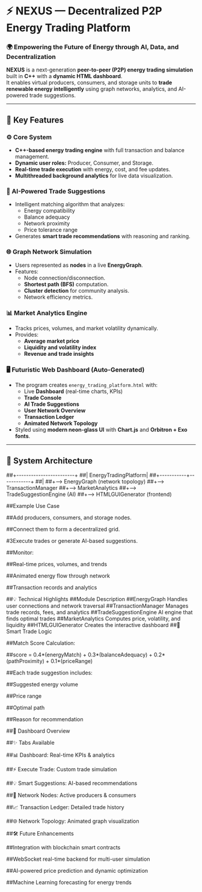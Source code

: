 # ⚡ NEXUS — Decentralized P2P Energy Trading Platform

### 🌍 Empowering the Future of Energy through AI, Data, and Decentralization

**NEXUS** is a next-generation **peer-to-peer (P2P) energy trading simulation** built in **C++** with a **dynamic HTML dashboard**.  
It enables virtual producers, consumers, and storage units to **trade renewable energy intelligently** using graph networks, analytics, and AI-powered trade suggestions.

---

## 🚀 Key Features

### ⚙️ Core System
- **C++-based energy trading engine** with full transaction and balance management.
- **Dynamic user roles:** Producer, Consumer, and Storage.
- **Real-time trade execution** with energy, cost, and fee updates.
- **Multithreaded background analytics** for live data visualization.

### 🧠 AI-Powered Trade Suggestions
- Intelligent matching algorithm that analyzes:
  - Energy compatibility  
  - Balance adequacy  
  - Network proximity  
  - Price tolerance range  
- Generates **smart trade recommendations** with reasoning and ranking.

### 🌐 Graph Network Simulation
- Users represented as **nodes** in a live **EnergyGraph**.
- Features:
  - Node connection/disconnection.
  - **Shortest path (BFS)** computation.
  - **Cluster detection** for community analysis.
  - Network efficiency metrics.

### 📊 Market Analytics Engine
- Tracks prices, volumes, and market volatility dynamically.
- Provides:
  - **Average market price**
  - **Liquidity and volatility index**
  - **Revenue and trade insights**

### 🖥️ Futuristic Web Dashboard (Auto-Generated)
- The program creates `energy_trading_platform.html` with:
  - Live **Dashboard** (real-time charts, KPIs)
  - **Trade Console**
  - **AI Trade Suggestions**
  - **User Network Overview**
  - **Transaction Ledger**
  - **Animated Network Topology**
- Styled using **modern neon-glass UI** with **Chart.js** and **Orbitron + Exo fonts**.

---

## 🧩 System Architecture

##+------------------------+
##| EnergyTradingPlatform|
##+-----------+------------+
##|
##+--> EnergyGraph (network topology)
##+--> TransactionManager
##+--> MarketAnalytics
##+--> TradeSuggestionEngine (AI)
##+--> HTMLGUIGenerator (frontend)

##Example Use Case

##Add producers, consumers, and storage nodes.

##Connect them to form a decentralized grid.

#3Execute trades or generate AI-based suggestions.

##Monitor:

##Real-time prices, volumes, and trends

##Animated energy flow through network

##Transaction records and analytics

##💡 Technical Highlights
##Module	Description
##EnergyGraph	Handles user connections and network traversal
##TransactionManager	Manages trade records, fees, and analytics
##TradeSuggestionEngine	AI engine that finds optimal trades
##MarketAnalytics	Computes price, volatility, and liquidity
##HTMLGUIGenerator	Creates the interactive dashboard
##🧠 Smart Trade Logic

##Match Score Calculation:

##score = 0.4*(energyMatch) + 0.3*(balanceAdequacy) + 0.2*(pathProximity) + 0.1*(priceRange)


##Each trade suggestion includes:

##Suggested energy volume

##Price range

##Optimal path

##Reason for recommendation

##🎨 Dashboard Overview

##✨ Tabs Available

##📊 Dashboard: Real-time KPIs & analytics

##⚡ Execute Trade: Custom trade simulation

##💡 Smart Suggestions: AI-based recommendations

##👥 Network Nodes: Active producers & consumers

##📈 Transaction Ledger: Detailed trade history

##🌐 Network Topology: Animated graph visualization

##🛠️ Future Enhancements

##Integration with blockchain smart contracts

##WebSocket real-time backend for multi-user simulation

##AI-powered price prediction and dynamic optimization

##Machine Learning forecasting for energy trends

